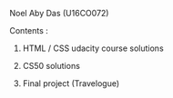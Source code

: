 Noel Aby Das (U16CO072)

Contents :

1. HTML / CSS udacity course solutions

2. CS50 solutions

3. Final project (Travelogue)